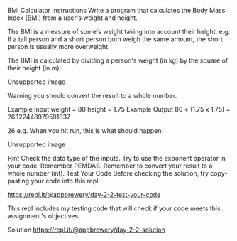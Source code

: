 BMI Calculator
Instructions
Write a program that calculates the Body Mass Index (BMI) from a user's weight and height.

The BMI is a measure of some's weight taking into account their height. e.g. If a tall person and a short person both weigh the same amount, the short person is usually more overweight.

The BMI is calculated by dividing a person's weight (in kg) by the square of their height (in m):

Unsupported image

Warning you should convert the result to a whole number.

Example Input
weight = 80
height = 1.75
Example Output
80 ÷ (1.75 x 1.75) = 26.122448979591837

26
e.g. When you hit run, this is what should happen:

Unsupported image

Hint
Check the data type of the inputs.
Try to use the exponent operator in your code.
Remember PEMDAS.
Remember to convert your result to a whole number (int).
Test Your Code
Before checking the solution, try copy-pasting your code into this repl:

https://repl.it/@appbrewery/day-2-2-test-your-code

This repl includes my testing code that will check if your code meets this assignment's objectives.

Solution
https://repl.it/@appbrewery/day-2-2-solution


